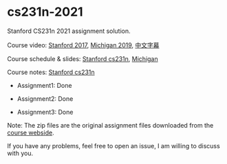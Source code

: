 # cs231n-2021
Stanford CS231n 2021 assignment solution.

Course video: [Stanford 2017](https://www.youtube.com/playlist?list=PL3FW7Lu3i5JvHM8ljYj-zLfQRF3EO8sYv), [Michigan 2019](https://www.youtube.com/playlist?list=PL5-TkQAfAZFbzxjBHtzdVCWE0Zbhomg7r), [中文字幕](https://www.bilibili.com/video/BV1Dx411n7UE)

Course schedule & slides: [Stanford cs231n](http://cs231n.stanford.edu/schedule.html), [Michigan](https://web.eecs.umich.edu/~justincj/teaching/eecs498/FA2020/schedule.html)

Course notes: [Stanford cs231n](https://cs231n.github.io/)

- Assignment1: Done

- Assignment2: Done

- Assignment3: Done

Note: The zip files are the original assignment files downloaded from the [course webside](https://cs231n.github.io/).

If you have any problems, feel free to open an issue, I am willing to discuss with you.   
